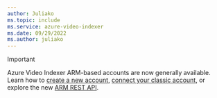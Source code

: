```yaml
---
author: Juliako
ms.topic: include 
ms.service: azure-video-indexer
ms.date: 09/29/2022
ms.author: juliako
---
```


> [!IMPORTANT]
> Azure Video Indexer ARM-based accounts are now generally available. Learn how to [create a new account](../create-account-portal.md), [connect your classic account](../connect-classic-account-to-arm.md), or explore the new [ARM REST API](https://learn.microsoft.com/rest/api/videoindexer/).
